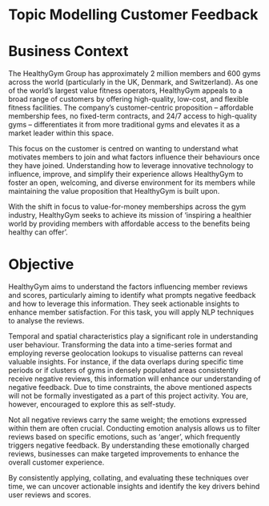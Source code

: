 # Topic Modelling Customer Feedback

# Business Context

The HealthyGym Group has approximately 2 million members and 600 gyms across the world (particularly in the UK, Denmark, and Switzerland). As one of the world’s largest value fitness operators, HealthyGym appeals to a broad range of customers by offering high-quality, low-cost, and flexible fitness facilities. The company’s customer-centric proposition – affordable membership fees, no fixed-term contracts, and 24/7 access to high-quality gyms – differentiates it from more traditional gyms and elevates it as a market leader within this space. 

This focus on the customer is centred on wanting to understand what motivates members to join and what factors influence their behaviours once they have joined. Understanding how to leverage innovative technology to influence, improve, and simplify their experience allows HealthyGym to foster an open, welcoming, and diverse environment for its members while maintaining the value proposition that HealthyGym is built upon.

With the shift in focus to value-for-money memberships across the gym industry, HealthyGym seeks to achieve its mission of ‘inspiring a healthier world by providing members with affordable access to the benefits being healthy can offer’. 

# Objective
HealthyGym aims to understand the factors influencing member reviews and scores, particularly aiming to identify what prompts negative feedback and how to leverage this information. They seek actionable insights to enhance member satisfaction. For this task, you will apply NLP techniques to analyse the reviews.

Temporal and spatial characteristics play a significant role in understanding user behaviour. Transforming the data into a time-series format and employing reverse geolocation lookups to visualise patterns can reveal valuable insights. For instance, if the data overlaps during specific time periods or if clusters of gyms in densely populated areas consistently receive negative reviews, this information will enhance our understanding of negative feedback. Due to time constraints, the above mentioned aspects will not be formally investigated as a part of this project activity. You are, however, encouraged to explore this as self-study. 

Not all negative reviews carry the same weight; the emotions expressed within them are often crucial. Conducting emotion analysis allows us to filter reviews based on specific emotions, such as ‘anger’, which frequently triggers negative feedback. By understanding these emotionally charged reviews, businesses can make targeted improvements to enhance the overall customer experience.

By consistently applying, collating, and evaluating these techniques over time, we can uncover actionable insights and identify the key drivers behind user reviews and scores.
